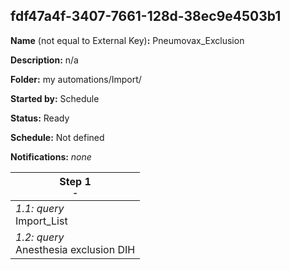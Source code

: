 ## fdf47a4f-3407-7661-128d-38ec9e4503b1

**Name** (not equal to External Key)**:** Pneumovax_Exclusion

**Description:** n/a

**Folder:** my automations/Import/

**Started by:** Schedule

**Status:** Ready

**Schedule:** Not defined

**Notifications:** _none_


| Step 1<br>_<small>-</small>_ |
| --- |
| _1.1: query_<br>Import_List |
| _1.2: query_<br>Anesthesia exclusion DIH |

